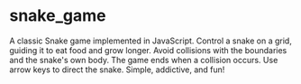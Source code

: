 # snake_game
A classic Snake game implemented in JavaScript. Control a snake on a grid, guiding it to eat food and grow longer. Avoid collisions with the boundaries and the snake's own body. The game ends when a collision occurs. Use arrow keys to direct the snake. Simple, addictive, and fun!

